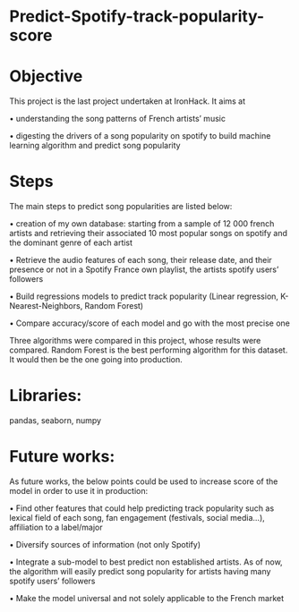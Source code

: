 # Predict-Spotify-track-popularity-score

# Objective

This project is the last project undertaken at IronHack. It aims at 

•	understanding the song patterns of French artists’ music 

•	digesting the drivers of a song popularity on spotify to build machine learning algorithm and predict song popularity

# Steps

The main steps to predict song popularities are listed below: 

•	creation of my own database: starting from a sample of 12 000 french artists and retrieving their associated 10 most popular songs on spotify and the dominant genre of each artist

•	Retrieve the audio features of each song, their release date, and their presence or not in a Spotify France own playlist, the artists spotify users’ followers

•	Build regressions models to predict track popularity (Linear regression, K-Nearest-Neighbors, Random Forest)

•	Compare accuracy/score of each model and go with the most precise one


Three algorithms were compared in this project, whose results were compared. 
Random Forest is the best performing algorithm for this dataset. It would then be the one going into production.

# Libraries:

pandas, seaborn, numpy

# Future works:

As future works, the below points could be used to increase score of the model in order to use it in production:

•	Find other features that could help predicting track popularity such as lexical field of each song, fan engagement (festivals, social media…), affiliation to a label/major

•	Diversify sources of information (not only Spotify)

•	Integrate a sub-model to best predict non established artists. As of now, the algorithm will easily predict song popularity for artists having many spotify users’ followers

•	Make the model universal and not solely applicable to the French market
